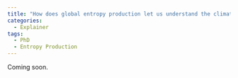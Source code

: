 ```yaml
---
title: "How does global entropy production let us understand the climate system?"
categories:
  - Explainer
tags:
  - PhD
  - Entropy Production
---
```


Coming soon.